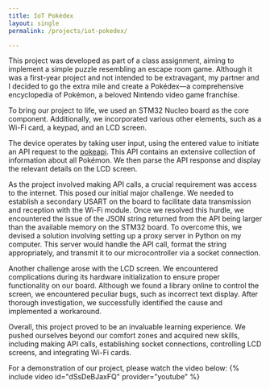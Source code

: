 ```yaml
---
title: IoT Pokédex
layout: single
permalink: /projects/iot-pokedex/

---
```


This project was developed as part of a class assignment, aiming to implement a simple puzzle resembling an escape room game. Although it was a first-year project and not intended to be extravagant, my partner and I decided to go the extra mile and create a Pokédex—a comprehensive encyclopedia of Pokémon, a beloved Nintendo video game franchise.

To bring our project to life, we used an STM32 Nucleo board as the core component. Additionally, we incorporated various other elements, such as a Wi-Fi card, a keypad, and an LCD screen.

The device operates by taking user input, using the entered value to initiate an API request to the <a href="https://pokeapi.co/">pokeapi</a>. This API contains an extensive collection of information about all Pokémon. We then parse the API response and display the relevant details on the LCD screen.

As the project involved making API calls, a crucial requirement was access to the internet. This posed our initial major challenge. We needed to establish a secondary USART on the board to facilitate data transmission and reception with the Wi-Fi module. Once we resolved this hurdle, we encountered the issue of the JSON string returned from the API being larger than the available memory on the STM32 board. To overcome this, we devised a solution involving setting up a proxy server in Python on my computer. This server would handle the API call, format the string appropriately, and transmit it to our microcontroller via a socket connection.

Another challenge arose with the LCD screen. We encountered complications during its hardware initialization to ensure proper functionality on our board. Although we found a library online to control the screen, we encountered peculiar bugs, such as incorrect text display. After thorough investigation, we successfully identified the cause and implemented a workaround.

Overall, this project proved to be an invaluable learning experience. We pushed ourselves beyond our comfort zones and acquired new skills, including making API calls, establishing socket connections, controlling LCD screens, and integrating Wi-Fi cards.

For a demonstration of our project, please watch the video below:
{% include video id="dSsDeBJaxFQ" provider="youtube" %}